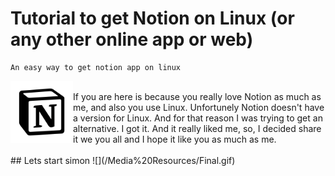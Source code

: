 # Tutorial to get Notion on Linux (or any other online app or web)
    An easy way to get notion app on linux
<img align="left" width="100" height="100" src="notion/notion.png">
<br/>
If you are here is because you really love Notion as much as me, and also you use Linux. Unfortunely Notion doesn't have a version for Linux.
And for that reason I was trying to get an alternative. I got it. And it really liked me, so, I decided share it we you all and I hope it like you  as much as me.
<br/>
<br/>
 ##  Lets start
 simon
![](/Media%20Resources/Final.gif)
